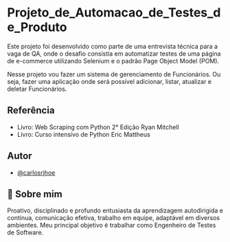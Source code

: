 # Projeto_de_Automacao_de_Testes_de_Produto
Este projeto foi desenvolvido como parte de uma entrevista técnica para a vaga de QA, onde o desafio consistia em automatizar testes de uma página de e-commerce utilizando Selenium e o padrão Page Object Model (POM).



Nesse projeto vou fazer um sistema de gerenciamento de
Funcionários. Ou seja, fazer uma aplicação onde será possível
adicionar, listar, atualizar e deletar Funcionários.

## Referência
- Livro: Web Scraping com Python 2° Edição Ryan Mitchell
- Livro: Curso intensivo de Python Eric Mattheus

## Autor

- [@carlosrjhoe](https://github.com/carlosrjhoe)


## 🚀 Sobre mim
Proativo, disciplinado e profundo entusiasta da aprendizagem autodirigida e continua, comunicação efetiva, trabalho em equipe, adaptável em diversos ambientes.
Meu principal objetivo é trabalhar como Engenheiro de Testes de Software.